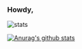 ### Howdy,

![stats](https://github-readme-stats.vercel.app/api/top-langs/?username=henry9836&theme=blue-green)

[![Anurag's github stats](https://github-readme-stats.vercel.app/api?username=henry9836&theme=blue-green)](https://github.com/anuraghazra/github-readme-stats)

<!--
**henry9836/henry9836** is a ✨ _special_ ✨ repository because its `README.md` (this file) appears on your GitHub profile.

Here are some ideas to get you started:

- 🔭 I’m currently working on ...
- 🌱 I’m currently learning ...
- 👯 I’m looking to collaborate on ...
- 🤔 I’m looking for help with ...
- 💬 Ask me about ...
- 📫 How to reach me: ...
- 😄 Pronouns: ...
- ⚡ Fun fact: ...
-->
